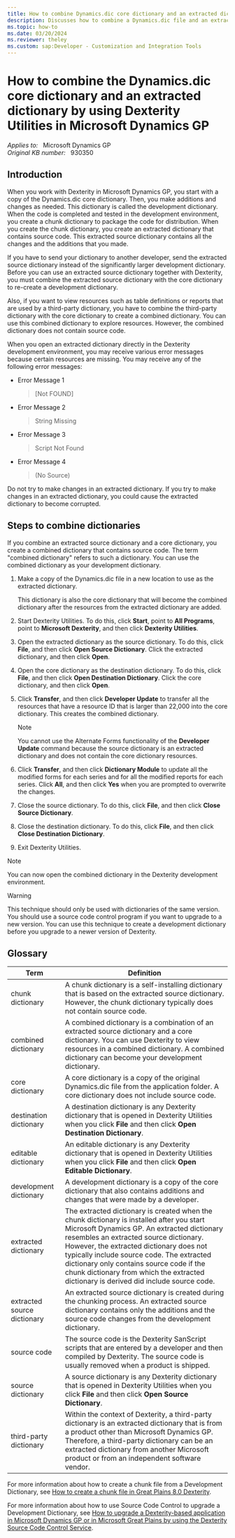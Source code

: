 ```yaml
---
title: How to combine Dynamics.dic core dictionary and an extracted dictionary by using Dexterity Utilities in Microsoft Dynamics GP
description: Discusses how to combine a Dynamics.dic file and an extracted dictionary by using Dexterity Utilities in Microsoft Dynamics GP.
ms.topic: how-to
ms.date: 03/20/2024
ms.reviewer: theley
ms.custom: sap:Developer - Customization and Integration Tools
---
```

# How to combine the Dynamics.dic core dictionary and an extracted dictionary by using Dexterity Utilities in Microsoft Dynamics GP

_Applies to:_ &nbsp; Microsoft Dynamics GP  
_Original KB number:_ &nbsp; 930350

## Introduction

When you work with Dexterity in Microsoft Dynamics GP, you start with a copy of the Dynamics.dic core dictionary. Then, you make additions and changes as needed. This dictionary is called the development dictionary. When the code is completed and tested in the development environment, you create a chunk dictionary to package the code for distribution. When you create the chunk dictionary, you create an extracted dictionary that contains source code. This extracted source dictionary contains all the changes and the additions that you made.

If you have to send your dictionary to another developer, send the extracted source dictionary instead of the significantly larger development dictionary. Before you can use an extracted source dictionary together with Dexterity, you must combine the extracted source dictionary with the core dictionary to re-create a development dictionary.

Also, if you want to view resources such as table definitions or reports that are used by a third-party dictionary, you have to combine the third-party dictionary with the core dictionary to create a combined dictionary. You can use this combined dictionary to explore resources. However, the combined dictionary does not contain source code.

When you open an extracted dictionary directly in the Dexterity development environment, you may receive various error messages because certain resources are missing. You may receive any of the following error messages:

- Error Message 1
    > [Not FOUND]
- Error Message 2
    > String Missing
- Error Message 3
    > Script Not Found
- Error Message 4
    > (No Source)

Do not try to make changes in an extracted dictionary. If you try to make changes in an extracted dictionary, you could cause the extracted dictionary to become corrupted.

## Steps to combine dictionaries

If you combine an extracted source dictionary and a core dictionary, you create a combined dictionary that contains source code. The term "combined dictionary" refers to such a dictionary. You can use the combined dictionary as your development dictionary.

1. Make a copy of the Dynamics.dic file in a new location to use as the extracted dictionary.

    This dictionary is also the core dictionary that will become the combined dictionary after the resources from the extracted dictionary are added.

2. Start Dexterity Utilities. To do this, click **Start**, point to **All Programs**, point to **Microsoft Dexterity**, and then click **Dexterity Utilities**.

3. Open the extracted dictionary as the source dictionary. To do this, click **File**, and then click **Open Source Dictionary**. Click the extracted dictionary, and then click **Open**.

4. Open the core dictionary as the destination dictionary. To do this, click **File**, and then click **Open Destination Dictionary**. Click the core dictionary, and then click **Open**.

5. Click **Transfer**, and then click **Developer Update** to transfer all the resources that have a resource ID that is larger than 22,000 into the core dictionary. This creates the combined dictionary.

    > [!NOTE]
    > You cannot use the Alternate Forms functionality of the **Developer Update** command because the source dictionary is an extracted dictionary and does not contain the core dictionary resources.

6. Click **Transfer**, and then click **Dictionary Module** to update all the modified forms for each series and for all the modified reports for each series. Click **All**, and then click **Yes** when you are prompted to overwrite the changes.

7. Close the source dictionary. To do this, click **File**, and then click **Close Source Dictionary**.

8. Close the destination dictionary. To do this, click **File**, and then click **Close Destination Dictionary**.

9. Exit Dexterity Utilities.

> [!NOTE]
> You can now open the combined dictionary in the Dexterity development environment.

> [!WARNING]
> This technique should only be used with dictionaries of the same version. You should use a source code control program if you want to upgrade to a new version. You can use this technique to create a development dictionary before you upgrade to a newer version of Dexterity.

## Glossary

|Term|Definition|
|---|---|
|chunk dictionary|A chunk dictionary is a self-installing dictionary that is based on the extracted source dictionary. However, the chunk dictionary typically does not contain source code.|
|combined dictionary|A combined dictionary is a combination of an extracted source dictionary and a core dictionary. You can use Dexterity to view resources in a combined dictionary. A combined dictionary can become your development dictionary.|
|core dictionary|A core dictionary is a copy of the original Dynamics.dic file from the application folder. A core dictionary does not include source code.|
|destination dictionary|A destination dictionary is any Dexterity dictionary that is opened in Dexterity Utilities when you click **File** and then click **Open Destination Dictionary**.|
|editable dictionary|An editable dictionary is any Dexterity dictionary that is opened in Dexterity Utilities when you click **File** and then click **Open Editable Dictionary**.|
|development dictionary|A development dictionary is a copy of the core dictionary that also contains additions and changes that were made by a developer.|
|extracted dictionary|The extracted dictionary is created when the chunk dictionary is installed after you start Microsoft Dynamics GP. An extracted dictionary resembles an extracted source dictionary. However, the extracted dictionary does not typically include source code. The extracted dictionary only contains source code if the chunk dictionary from which the extracted dictionary is derived did include source code.|
|extracted source dictionary|An extracted source dictionary is created during the chunking process. An extracted source dictionary contains only the additions and the source code changes from the development dictionary.|
|source code|The source code is the Dexterity SanScript scripts that are entered by a developer and then compiled by Dexterity. The source code is usually removed when a product is shipped.|
|source dictionary|A source dictionary is any Dexterity dictionary that is opened in Dexterity Utilities when you click **File** and then click **Open Source Dictionary**.|
|third-party dictionary|Within the context of Dexterity, a third-party dictionary is an extracted dictionary that is from a product other than Microsoft Dynamics GP. Therefore, a third-party dictionary can be an extracted dictionary from another Microsoft product or from an independent software vendor.|
  
For more information about how to create a chunk file from a Development Dictionary, see [How to create a chunk file in Great Plains 8.0 Dexterity](https://support.microsoft.com/help/894700).

For more information about how to use Source Code Control to upgrade a Development Dictionary, see [How to upgrade a Dexterity-based application in Microsoft Dynamics GP or in Microsoft Great Plains by using the Dexterity Source Code Control Service](https://support.microsoft.com/help/910527).
